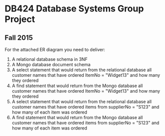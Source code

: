 # DB424 Database Systems Group Project
## Fall 2015

For the attached ER diagram you need to deliver:
1. A relational database schema in 3NF
2. A Mongo database document schema
3. A select statement that would return from the relational database all customer names that have ordered ItemNo = "Widget13" and how many they ordered
4. A find statement that would return from the Mongo database all customer names that have ordered ItemNo = "Widget13" and how many they ordered
5. A select statement that would return from the relational database all customer names that have ordered items from supplierNo = "S123" and how many of each item was ordered
6. A find statement that would return from the Mongo database all customer names that have ordered items from supplierNo = "S123" and how many of each item was ordered
